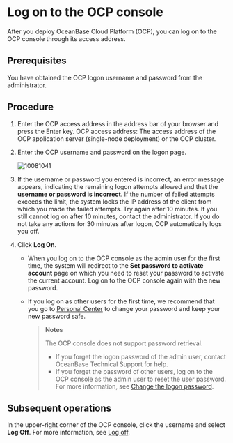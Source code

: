 # Log on to the OCP console

After you deploy OceanBase Cloud Platform (OCP), you can log on to the OCP console through its access address.

## Prerequisites

You have obtained the OCP logon username and password from the administrator.

## Procedure

1. Enter the OCP access address in the address bar of your browser and press the Enter key.
   OCP access address: The access address of the OCP application server (single-node deployment) or the OCP cluster.

2. Enter the OCP username and password on the logon page.

   ![10081041](https://help-static-aliyun-doc.aliyuncs.com/assets/img/en-US/3872663361/p336404.png)

3. If the username or password you entered is incorrect, an error message appears, indicating the remaining logon attempts allowed and that the **username or password is incorrect**. If the number of failed attempts exceeds the limit, the system locks the IP address of the client from which you made the failed attempts. Try again after 10 minutes. If you still cannot log on after 10 minutes, contact the administrator.
   If you do not take any actions for 30 minutes after logon, OCP automatically logs you off.

4. Click **Log On**.

   * When you log on to the OCP console as the admin user for the first time, the system will redirect to the **Set password to activate account** page on which you need to reset your password to activate the current account. Log on to the OCP console again with the new password.

   * If you log on as other users for the first time, we recommend that you go to [Personal Center](3.features/10.user-center/1.configure-personal-information-1.md) to change your password and keep your new password safe.

      > **Notes**
      >
      > The OCP console does not support password retrieval.
      >
      > * If you forget the logon password of the admin user, contact OceanBase Technical Support for help.
      > * If you forget the password of other users, log on to the OCP console as the admin user to reset the user password. For more information, see [Change the logon password](10.system-management-features/9.change-user-password.md).

## Subsequent operations

In the upper-right corner of the OCP console, click the username and select **Log Off**. For more information, see [Log off](3.features/10.user-center/5.log-out.md).